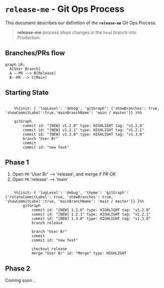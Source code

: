 # `release-me` - Git Ops Process

This document describes our definition of the **`release-me`** Git Ops Process.

> **release-me** process ships changes in the `head` branch into Production.


## Branches/PRs flow
```mermaid
graph LR;
  A[User Branch]
  A --PR --> B[Release]
  B--PR --> C[Main]
```

## Starting State
```mermaid

    %%{init: { 'logLevel': 'debug', 'gitGraph': {'showBranches': true, 'showCommitLabel':true,'mainBranchName': 'main / master'}} }%%

    gitGraph
        commit id: "[NEW] v1.2.0" type: HIGHLIGHT tag: "v1.2.0"
        commit id: "[NEW] v1.2.1" type: HIGHLIGHT tag: "v1.2.1"
        commit id: "[NEW] v1.3.0" type: HIGHLIGHT tag: "v1.3.0"
        branch "User Br"
        commit
        commit id: "new feat"
```

## Phase 1

1. Open `PR` 'User Br' --> 'release', and merge if *PR OK*
2. Open `PR` 'release' --> 'main'

```mermaid

    %%{init: { 'logLevel': 'debug', 'theme': 'gitGraph': {'rotateCommitLabel': true, 'showBranches': true, 'showCommitLabel':true, 'mainBranchName': 'main / master'}} }%%
        gitGraph
            commit id: "[NEW] 1.2.0" type: HIGHLIGHT tag: "v1.2.0"
            commit id: "[NEW] 1.2.1" type: HIGHLIGHT tag: "v1.2.1"
            commit id: "[NEW] 1.3.0" type: HIGHLIGHT tag: "v1.3.0"
            branch release

            branch "User Br"
            commit
            commit id: "new feat"

            checkout release
            merge "User Br" id: "Merge" type: HIGHLIGHT
```

## Phase 2

Coming soon ..